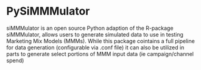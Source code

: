 # PySiMMMulator
siMMMulator is an open source Python adaption of the R-package siMMMulator, allows users to generate simulated data to use in testing Marketing Mix Models (MMMs).
While this package cointains a full pipeline for data generation (configurable via .conf file) it can also be utilized in parts to generate select portions of MMM input data (ie campaign/channel spend)

